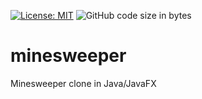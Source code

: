 [![License: MIT](https://img.shields.io/badge/License-MIT-green.svg)](https://opensource.org/licenses/MIT)
![GitHub code size in bytes](https://img.shields.io/github/languages/code-size/wiznick79/minesweeper)

# minesweeper
Minesweeper clone in Java/JavaFX

